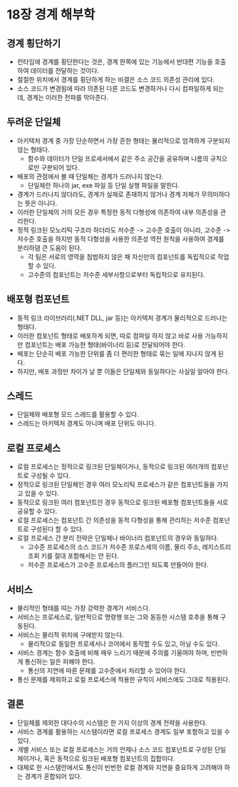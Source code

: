 # 18장 경계 해부학

## 경계 횡단하기

- 런타임에 경계를 횡단한다는 것은, 경계 한쪽에 있는 기능에서 반대편 기능을 호출하여 데이터를 전달하는 것이다.
- 절절한 위치에서 경계를 횡단하게 하는 비결은 소스 코드 의존성 관리에 있다.
- 소스 코드가 변경됨에 따라 의존된 다른 코드도 변경하거나 다시 컴파일하게 되는데, 경계는 이러한 전파를 막아준다.

## 두려운 단일체

- 아키텍처 경계 중 가장 단순하면서 가장 흔한 형태는 물리적으로 엄격하게 구분되지 않는 형태다.
  - 함수와 데이터가 단일 프로세서에서 같은 주소 공간을 공유하며 나름의 규칙으로만 구분되어 있다.
- 배포의 관점에서 볼 때 단일체는 경계가 드러나지 않는다.
  - 단일체란 하나의 jar, exe 파일 등 단일 실행 파일을 말한다.
- 경계가 드러나지 않더라도, 경계가 실제로 존재하지 않거나 경계 자체가 무의미하다는 뜻은 아니다.
- 이러한 단일체의 거의 모든 경우 특정한 동적 다형성에 의존하여 내부 의존성을 관리한다.
- 정적 링크된 모노리틱 구조라 하더라도 저수준 -> 고수준 호출이 아니라, 고수준 -> 저수준 호출을 하지만 동적 다형성을 사용한 의존성 역전 원칙을 사용하여 경계를 분리하뎜 큰 도움이 된다.
  - 각 팀은 서로의 영역을 침범하지 않은 채 자신만의 컴포넌트를 독립적으로 작업할 수 있다.
  - 고수준의 컴포넌트는 저수준 세부사항으로부터 독립적으로 유지된다.

## 배포형 컴포넌트

- 동적 링크 라이브러리(.NET DLL, jar 등)는 아키텍처 경계가 물리적으로 드러나는 형태다.
- 이러한 컴포넌트 형태로 배포하게 되면, 따로 컴파일 하지 않고 바로 사용 가능하지만 컴포넌트는 배포 가능한 형태(바이너리 등)로 전달되어야 한다.
- 배포는 단순히 배포 가능한 단위를 좀 더 편리한 형태로 묶는 일에 지나지 않게 된다.
- 하지만, 배포 과정만 차이가 날 뿐 이들은 단일체와 동일하다는 사실일 알아야 한다.

## 스레드

- 단일체와 배포형 모드 스레드를 활용할 수 있다.
- 스레드는 아키텍처 경계도 아니며 배포 단위도 아니다.

## 로컬 프로세스

- 로컬 프로세스는 정적으로 링크된 단일체이거나, 동적으로 링크된 여러개의 컴포넌트로 구성될 수 있다.
- 정적으로 링크된 단일체인 경우 여러 모노리틱 프로세스가 같은 컴포넌트들을 가지고 있을 수 있다.
- 동적으로 링크된 여러 컴포넌트인 경우 동적으로 링크된 배포형 컴포넌트들을 서로 공유할 수 있다.
- 로컬 프로세스는 컴포넌트 간 의존성을 동적 다형성을 통해 관리하는 저수준 컴포넌트로 구성된다 할 수 있다.
- 로컬 프로세스 간 분리 전략은 단일체나 바이너리 컴포넌트의 경우와 동일하다.
  - 고수준 프로세스의 소스 코드가 저수준 프로스세의 이름, 물리 주소, 레지스트리 조회 키를 절대 포함해서는 안 된다.
  - 저수준 프로세스가 고수준 프로세스의 플러그인 되도록 만들어야 한다.

## 서비스

- 물리적인 형태를 띠는 가장 강력한 경계가 서비스다.
- 서비스는 프로세스로, 일반적으로 명령행 또는 그와 동등한 시스템 호추을 통해 구동된다.
- 서비스는 물리적 위치에 구애받지 않는다.
  - 물리적으로 동일한 프로세서나 코어에서 동작할 수도 있고, 아닐 수도 있다.
- 서비스 경계는 함수 호출에 비해 매우 느리기 때문에 주의를 기울여야 하며, 빈번하게 통신하는 일은 피해야 한다.
  - 통신의 지연에 따른 문제를 고수준에서 처리할 수 있어야 한다.
- 통신 문제를 제외하고 로컬 프로세스에 적용한 규칙이 서비스에도 그대로 적용된다.

## 결론

- 단일체를 제외한 대다수의 시스템은 한 가지 이상의 경계 전략을 사용한다.
- 서비스 경계를 활용하는 시스템이라면 로컬 프로세스 경계도 일부 포함하고 있을 수 있다.
- 개별 서비스 또는 로컬 프로세스는 거의 언제나 소스 코드 컴포넌트로 구성된 단일체이거나, 혹은 동적으로 링크된 배포형 컴포넌트의 집합이다.
- 대체로 한 시스템안에서도 통신이 빈번한 로컬 경계와 지연을 중요하게 고려해야 하는 경계가 혼합되어 있다.
